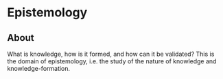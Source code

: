 # Epistemology
## About
What is knowledge, how is it formed, and how can it be validated? This is the domain of epistemology, i.e. the study of the nature of knowledge and knowledge-formation.